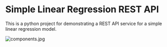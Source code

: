 # Simple Linear Regression REST API
This is a python project for demonstrating a REST API service for a simple linear regression model.

![components.jpg](components.jpg)